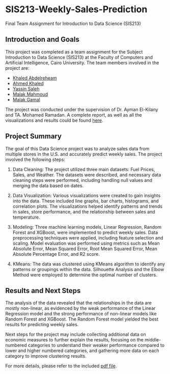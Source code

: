 # SIS213-Weekly-Sales-Prediction
Final Team Assignment for Introduction to Data Science (SIS213)

## Introduction and Goals

This project was completed as a team assignment for the Subject Introduction to Data Science (SIS213) at the Faculty of Computers and Artificial Intelligence, Cairo University. The team members involved in the project are:

- [Khaled Abdelreheam](https://github.com/KhaledElbalal)
- [Ahmed Khaled](https://github.com/moghazy17)
- [Yassin Saleh](https://github.com/yassinn07)
- [Malak Mahmoud](https://github.com/malakjjk)
- [Malak Gamal](https://github.com/malakg1)

The project was conducted under the supervision of Dr. Ayman El-Kilany and TA. Mohamed Ramadan.
A complete report, as well as all the visualizations and results could be found [here](https://github.com/KhaledElbalal/SIS213-Weekly-Sales-Prediction/blob/main/Data%20Science%20Report.pdf).

## Project Summary

The goal of this Data Science project was to analyze sales data from multiple stores in the U.S. and accurately predict weekly sales. The project involved the following steps:

1. Data Cleaning: The project utilized three main datasets: Fuel Prices, Sales, and Weather. The datasets were described, and necessary data cleaning steps were performed, including handling null values and merging the data based on dates.

2. Data Visualization: Various visualizations were created to gain insights into the data. These included line graphs, bar charts, histograms, and correlation plots. The visualizations helped identify patterns and trends in sales, store performance, and the relationship between sales and temperature.

3. Modeling: Three machine learning models, Linear Regression, Random Forest and XGBoost, were implemented to predict weekly sales. Data preprocessing techniques were applied, including feature selection and scaling. Model evaluation was performed using metrics such as Mean Absolute Error, Mean Squared Error, Root Mean Squared Error, Mean Absolute Percentage Error, and R2 score.

4. KMeans: The data was clustered using KMeans algorithm to identify any patterns or groupings within the data. Silhouette Analysis and the Elbow Method were employed to determine the optimal number of clusters.

## Results and Next Steps

The analysis of the data revealed that the relationships in the data are mostly non-linear, as evidenced by the weak performance of the Linear Regression model and the strong performance of non-linear models like Random Forest and XGBoost. The Random Forest model yielded the best results for predicting weekly sales.

Next steps for the project may include collecting additional data on economic measures to further explain the results, focusing on the middle-numbered categories to understand their weaker performance compared to lower and higher numbered categories, and gathering more data on each category to improve clustering results.

For more details, please refer to the included [pdf file](https://github.com/KhaledElbalal/SIS213-Weekly-Sales-Prediction/blob/main/Data%20Science%20Report.pdf).

